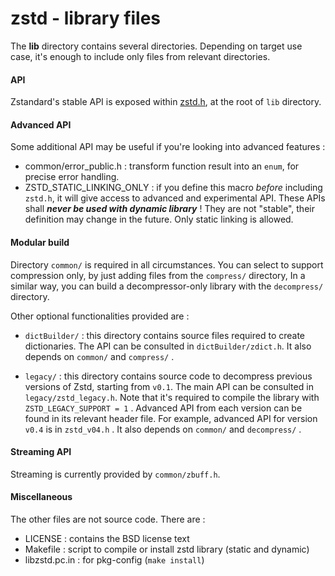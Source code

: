 zstd - library files
================================

The __lib__ directory contains several directories.
Depending on target use case, it's enough to include only files from relevant directories.


#### API

Zstandard's stable API is exposed within [zstd.h](zstd.h),
at the root of `lib` directory.


#### Advanced API

Some additional API may be useful if you're looking into advanced features :
- common/error_public.h : transform function result into an `enum`,
                          for precise error handling.
- ZSTD_STATIC_LINKING_ONLY : if you define this macro _before_ including `zstd.h`,
                          it will give access to advanced and experimental API.
                          These APIs shall ___never be used with dynamic library___ !
                          They are not "stable", their definition may change in the future.
                          Only static linking is allowed.


#### Modular build

Directory `common/` is required in all circumstances.
You can select to support compression only, by just adding files from the `compress/` directory,
In a similar way, you can build a decompressor-only library with the `decompress/` directory.

Other optional functionalities provided are :

- `dictBuilder/`  : this directory contains source files required to create dictionaries.
                    The API can be consulted in `dictBuilder/zdict.h`.
                    It also depends on `common/` and `compress/` .

- `legacy/` : this directory contains source code to decompress previous versions of Zstd,
              starting from `v0.1`. The main API can be consulted in `legacy/zstd_legacy.h`.
              Note that it's required to compile the library with `ZSTD_LEGACY_SUPPORT = 1` .
              Advanced API from each version can be found in its relevant header file.
              For example, advanced API for version `v0.4` is in `zstd_v04.h` .
              It also depends on `common/` and `decompress/` .


#### Streaming API

Streaming is currently provided by `common/zbuff.h`.


#### Miscellaneous

The other files are not source code. There are :

 - LICENSE : contains the BSD license text
 - Makefile : script to compile or install zstd library (static and dynamic)
 - libzstd.pc.in : for pkg-config (`make install`)
